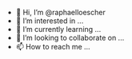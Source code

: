 - 👋 Hi, I’m @raphaelloescher
- 👀 I’m interested in ...
- 🌱 I’m currently learning ...
- 💞️ I’m looking to collaborate on ...
- 📫 How to reach me ...

<!---
raphaelloescher/raphaelloescher is a ✨ special ✨ repository because its `README.md` (this file) appears on your GitHub profile.
You can click the Preview link to take a look at your changes.
--->
